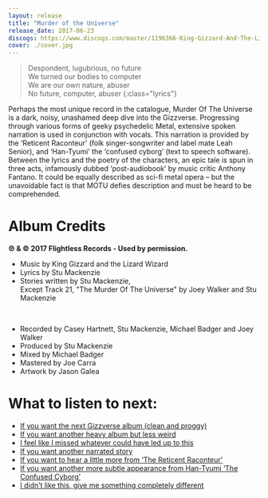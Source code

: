 ```yaml
---
layout: release
title: "Murder of the Universe"
release_date: 2017-06-23
discogs: https://www.discogs.com/master/1196366-King-Gizzard-And-The-Lizard-Wizard-Murder-Of-The-Universe
cover: ./cover.jpg
---
```


> Despondent, lugubrious, no future  
> We turned our bodies to computer  
> We are our own nature, abuser  
> No future, computer, abuser
{:class="lyrics"}

Perhaps the most unique record in the catalogue, Murder Of The Universe is a dark, noisy, unashamed deep dive into the Gizzverse. Progressing through various forms of geeky psychedelic Metal, extensive spoken narration is used in conjunction with vocals. This narration is provided by the ‘Reticent Raconteur’ (folk singer-songwriter and label mate Leah Senior), and ‘Han-Tyumi’ the ‘confused cyborg’ (text to speech software). Between the lyrics and the poetry of the characters, an epic tale is spun in three acts, infamously dubbed ‘post-audiobook’ by music critic Anthony Fantano. It could be equally described as sci-fi metal opera – but the unavoidable fact is that MOTU defies description and must be heard to be comprehended.

# Album Credits
**℗ & © 2017 Flightless Records - Used by permission.**
* Music by King Gizzard and the Lizard Wizard
* Lyrics by Stu Mackenzie
* Stories written by Stu Mackenzie,  
Except Track 21, "The Murder Of The Universe"  by Joey Walker and Stu Mackenzie
<br>

* Recorded by Casey Hartnett, Stu Mackenzie, Michael Badger and Joey Walker
* Produced by Stu Mackenzie
* Mixed by Michael Badger
* Mastered by Joe Carra
* Artwork by Jason Galea

# What to listen to next:

*   [If you want the next Gizzverse album (clean and proggy)](../polygondwanaland)
*   [If you want another heavy album but less weird](../infest-the-rats-nest)
*   [I feel like I missed whatever could have led up to this](../nonagon-infinity)
*   [If you want another narrated story](../eyes-like-the-sky)
*   [If you want to hear a little more from ‘The Reticent Raconteur’](../polygondwanaland)
*   [If you want another more subtle appearance from Han-Tyumi ‘The Confused Cyborg’](../sketches-of-brunswick-east)
*   [I didn’t like this, give me something completely different](../paper-mache-dream-balloon)
